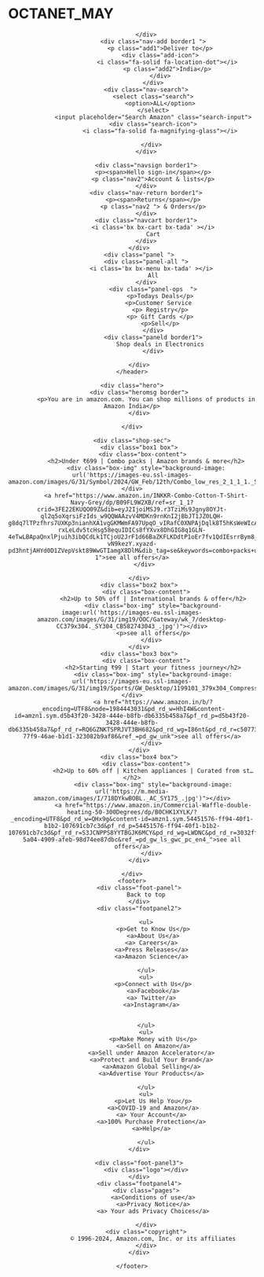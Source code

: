 # OCTANET_MAY
<!DOCTYPE html>
<html lang="en">
<head>
    <meta charset="UTF-8">
    <meta name="viewport" content="width=device-width, initial-scale=1.0">
    <title>AMAZON</title>
    <link rel="stylesheet" href="STYLE.CSS">
    <link rel="stylesheet" href="https://cdnjs.cloudflare.com/ajax/libs/font-awesome/6.5.1/css/all.min.css" integrity="sha512-DTOQO9RWCH3ppGqcWaEA1BIZOC6xxalwEsw9c2QQeAIftl+Vegovlnee1c9QX4TctnWMn13TZye+giMm8e2LwA==" crossorigin="anonymous" referrerpolicy="no-referrer" />
    <link rel="stylesheet"href="https://unpkg.com/boxicons@latest/css/boxicons.min.css">
</head>
<body>
    <header>
        <div class="navbar">
            <div class="nav-logo border">
                <div class="logo"></div>

            </div>
                <div class="nav-add border1 ">
                    <p class="add1">Deliver to</p>
                    <div class="add-icon">
                        <i class="fa-solid fa-location-dot"></i>
                        <p class="add2">India</p>
                    </div>
                </div>
            <div class="nav-search">
                <select class="search">
                    <option>ALL</option>
                </select>
                <input placeholder="Search Amazon" class="search-input">
                <div class="search-icon">
                    <i class="fa-solid fa-magnifying-glass"></i>
                    
                </div> 
            </div>

            <div class="navsign border1">
                <p><span>Hello sign-in</span></p>
                <p class="nav2">Account & lists</p>
            </div>
            <div class="nav-return border1">
                <p><span>Returns</span></p>
                <p class="nav2 "> & Orders</p>
            </div>
            <div class="navcart border1">
                <i class='bx bx-cart bx-tada' ></i>
                Cart
            </div>
        </div>
        <div class="panel ">
            <div class="panel-all ">
                <i class='bx bx-menu bx-tada' ></i> 
                All
            </div>
                <div class="panel-ops  ">
                    <p>Todays Deals</p>
                    <p>Customer Service 
                    <p> Registry</p>
                    <p> Gift Cards </p>
                    <p>Sell</p>
                </div>
                <div class="paneld border1">
                    Shop deals in Electronics
                </div>
            
        </div>
    </header>

    <div class="hero">
        <div class="heromsg border">
            <p>You are in amazon.com. You can shop millions of products in Amazon India</p>
        </div>

    </div>

    <div class="shop-sec">
        <div class="box1 box">
          <div class="box-content">
            <h2>Under ₹699 | Combo packs | Amazon brands & more</h2>
            <div class="box-img" style="background-image: url('https://images-eu.ssl-images-amazon.com/images/G/31/Symbol/2024/GW_Feb/12th/Combo_low_res_2_1_1_1._SY304_CB582679688_.jpg')"></div>
            <a href="https://www.amazon.in/INKKR-Combo-Cotton-T-Shirt-Navy-Grey/dp/B09FL9W2XB/ref=sr_1_1?crid=3FE22EKUQO09Z&dib=eyJ2IjoiMSJ9.r3TziMs9Jgny8OYJt-ql2q5oXqrsiFzIds_w9QQWAAzvV4MDKn9rnKnI2jBbJT1JZ0LQH-g8dq7lTPzfhrs7UXKp3nianhXA1vgGKMWmFA97UpqO_vIRafC0XNPAjDqlk8T5hKsWeWIcA_ZjI9XRRD6QZx18vxQ7jQAho1nJu-rxLeLdv5tcHsg58equIDICs8fYXvx8DhGIG8q1GLN-4eTwLBApaQnxlPjuih3ibQCdLk1TCjoU2JrF1d66BaZKFLKDdtP1oEr7fv1QdIEsrrBym8_9KQ30a4i-vN9kezY.xyazd-pd3hntjAHYd0D1ZVepVskt89WwGTIamgX8DlM&dib_tag=se&keywords=combo+packs+under+699rs+shirts&qid=1708880374&sprefix=combo+packs+under+699rs+shirts%2Caps%2C209&sr=8-1">see all offers</a>
           </div>

        </div>
        <div class="box2 box">
            <div class="box-content">
                <h2>Up to 50% off | International brands & offer</h2>
                <div class="box-img" style="background-image:url('https://images-eu.ssl-images-amazon.com/images/G/31/img19/OOC/Gateway/wk_7/desktop-CC379x304._SY304_CB582743043_.jpg')"></div>
                <p>see all offers</p>
               </div>
        </div>
        <div class="box3 box">
            <div class="box-content">
                <h2>Starting ₹99 | Start your fitness journey</h2>
                <div class="box-img" style="background-image: url('https://images-eu.ssl-images-amazon.com/images/G/31/img19/Sports/GW_Desktop/1199101_379x304_Compressed._SY304_CB448278349_.jpg')"></div>
                <a href="https://www.amazon.in/b/?_encoding=UTF8&node=1984443031&pd_rd_w=HhI4W&content-id=amzn1.sym.d5b43f20-3428-444e-b8fb-db6335b458a7&pf_rd_p=d5b43f20-3428-444e-b8fb-db6335b458a7&pf_rd_r=RQ6GZNKTSPRJVT3BH682&pd_rd_wg=I86nt&pd_rd_r=c5077315-77f9-46ae-b1d1-323082b9af86&ref_=pd_gw_unk">see all offers</a>
               </div>
        </div>
        <div class="box4 box">
            <div class="box-content">
                <h2>Up to 60% off | Kitchen appliances | Curated from st…</h2>
                <div class="box-img" style="background-image: url('https://m.media-amazon.com/images/I/718DYkwBOBL._AC_SY175_.jpg')"></div>
                <a href="https://www.amazon.in/Commercial-Waffle-double-heating-50-300Degrees/dp/B0CHK1XYLK/?_encoding=UTF8&pd_rd_w=QHx9g&content-id=amzn1.sym.54451576-ff94-40f1-b1b2-107691cb7c3d&pf_rd_p=54451576-ff94-40f1-b1b2-107691cb7c3d&pf_rd_r=S3JCNPPS8YYTBGJK6MCY&pd_rd_wg=LWDNC&pd_rd_r=3032ffa7-5a04-4909-afeb-98d74ee87dbc&ref_=pd_gw_ls_gwc_pc_en4_">see all offers</a>
               </div>
        </div>

    </div>
    <footer>
        <div class="foot-panel">
            Back to top
        </div>
        <div class="footpanel2">
        
            <ul>
                <p>Get to Know Us</p>
                <a>About Us</a>
               <a> Careers</a>
               <a>Press Releases</a>
               <a>Amazon Science</a>
                
            </ul>
            <ul>
                <p>Connect with Us</p>
                <a>Facebook</a>
               <a> Twitter/a>
               <a>Instagram</a>
               
                
            </ul>
            <ul>
                <p>Make Money with Us</p>
                <a>Sell on Amazon</a>
               <a>Sell under Amazon Accelerator</a>
               <a>Protect and Build Your Brand</a>
               <a>Amazon Global Selling</a>
               <a>Advertise Your Products</a>
                
            </ul>
            <ul>
                <p>Let Us Help You</p>
                <a>COVID-19 and Amazon</a>
               <a> Your Account</a>
               <a>100% Purchase Protection</a>
               <a>Help</a>
                
            </ul>
        </div>

        <div class="foot-panel3">
            <div class="logo"></div>
        </div>
        <div class="footpanel4">
            <div class="pages">
                <a>Conditions of use</a>
                <a>Privacy Notice</a>
                <a> Your ads Privacy Choices</a>

            </div>
            <div class="copyright">
                © 1996-2024, Amazon.com, Inc. or its affiliates
            </div>
        </div>

    </footer>
    
</body>
</html>
